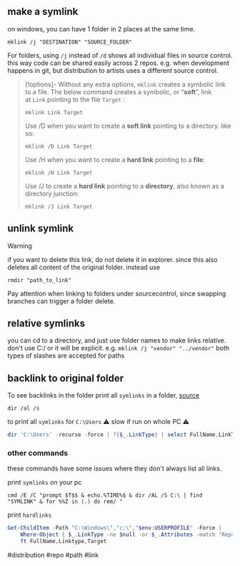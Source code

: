 ## make a symlink
on windows, you can have 1 folder in 2 places at the same time.
```batch
mklink /j "DESTINATION" "SOURCE_FOLDER"
```

For folders, using `/j` instead of `/d` shows all individual files in source control.
this way code can be shared easily across 2 repos. e.g. when development happens in git, but distribution to artists uses a different source control.

> [!options]-
> Without any extra options, `mklink` creates a symbolic link to a file. The below command creates a symbolic, or “**soft**”, link at `Link` pointing to the file `Target` :
> 
> `mklink Link Target`
> 
> Use /D when you want to create a **soft link** pointing to a directory. like so:
> 
> `mklink /D Link Target`
> 
> Use /H when you want to create a **hard link** pointing to a **file**:
> 
> `mklink /H Link Target`
> 
> Use /J to create a **hard link** pointing to a **directory**, also known as a directory junction:
> 
> `mklink /J Link Target`

## unlink symlink
> [!WARNING]
> if you want to delete this link, do not delete it in explorer.
> since this also deletes all content of the original folder.
> instead use 
> ```batch
> rmdir "path_to_link"
> ```
> 
> Pay attention when linking to folders under sourcecontrol, since swapping branches can trigger a folder delete.

## relative symlinks
you can cd to a directory, and just use folder names to make links relative. don't use C:/ or it will be explicit.
e.g. `mklink /j "vendor" "../vendor"`
both types of slashes are accepted for paths

## backlink to original folder
To see backlinks in the folder
print all `symlinks` in a folder, [source](https://superuser.com/questions/823959/how-to-view-all-the-symbolic-links-junction-points-hard-links-in-a-folder-using) 
```batch
dir /al /s
```

to print all `symlinks` for `C:\Users`
⚠️ slow if run on whole PC ⚠️
```powershell
dir 'C:\Users' -recurse -force | ?{$_.LinkType} | select FullName,LinkType,Target
```

### other commands
these commands have some issues where they don't always list all links.

print  `symlinks` on your pc
```batch
cmd /E /C "prompt $T$$ & echo.%TIME%$ & dir /AL /S C:\ | find "SYMLINK" & for %%Z in (.) do rem/ "
```

print `hardlinks`
```powershell
Get-ChildItem -Path "C:\Windows\","c:\","$env:USERPROFILE" -Force |
    Where-Object { $_.LinkType -ne $null -or $_.Attributes -match "ReparsePoint" } |
    ft FullName,Linktype,Target
```


#distribution #repo #path #link